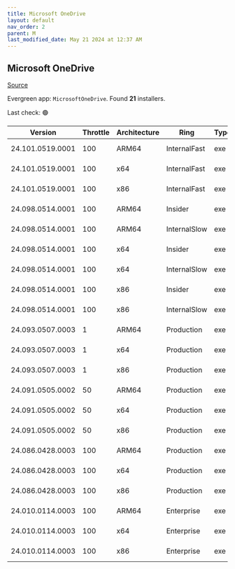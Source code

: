 ```yaml
---
title: Microsoft OneDrive
layout: default
nav_order: 2
parent: M
last_modified_date: May 21 2024 at 12:37 AM
---
```


## Microsoft OneDrive

[Source](https://onedrive.live.com/)

Evergreen app: `MicrosoftOneDrive`. Found **21** installers.

Last check: 🟢

| Version          | Throttle | Architecture | Ring         | Type | Sha256                                                           | URI                                                                                                                                                                  |
| ---------------- | -------- | ------------ | ------------ | ---- | ---------------------------------------------------------------- | -------------------------------------------------------------------------------------------------------------------------------------------------------------------- |
| 24.101.0519.0001 | 100      | ARM64        | InternalFast | exe  | ea3ac87092ac04a4088fd08284ef0388988cbb805e2757af20347f043f03f853 | [https://oneclient.sfx.ms/Win/Installers/24.101.0519.0001/arm64/OneDriveSetup.exe](https://oneclient.sfx.ms/Win/Installers/24.101.0519.0001/arm64/OneDriveSetup.exe) |
| 24.101.0519.0001 | 100      | x64          | InternalFast | exe  | ebe64bdcd3f184aa02756c3f754b0cc788076a758dd43bff35d6cf5f86a271f7 | [https://oneclient.sfx.ms/Win/Installers/24.101.0519.0001/amd64/OneDriveSetup.exe](https://oneclient.sfx.ms/Win/Installers/24.101.0519.0001/amd64/OneDriveSetup.exe) |
| 24.101.0519.0001 | 100      | x86          | InternalFast | exe  | 13c88de2c9a3dab384d11755e3cf9f9b696dc9c7564aa5d80ed824f3e4afe322 | [https://oneclient.sfx.ms/Win/Installers/24.101.0519.0001/OneDriveSetup.exe](https://oneclient.sfx.ms/Win/Installers/24.101.0519.0001/OneDriveSetup.exe)             |
| 24.098.0514.0001 | 100      | ARM64        | Insider      | exe  | 2b3d330eedabd80dfe6f01929a2cee543184ad0dabbb2ccc080fbcd31bd555c7 | [https://oneclient.sfx.ms/Win/Installers/24.098.0514.0001/arm64/OneDriveSetup.exe](https://oneclient.sfx.ms/Win/Installers/24.098.0514.0001/arm64/OneDriveSetup.exe) |
| 24.098.0514.0001 | 100      | ARM64        | InternalSlow | exe  | 2b3d330eedabd80dfe6f01929a2cee543184ad0dabbb2ccc080fbcd31bd555c7 | [https://oneclient.sfx.ms/Win/Installers/24.098.0514.0001/arm64/OneDriveSetup.exe](https://oneclient.sfx.ms/Win/Installers/24.098.0514.0001/arm64/OneDriveSetup.exe) |
| 24.098.0514.0001 | 100      | x64          | Insider      | exe  | bf8e15c89fab9c3a947ac7a5a0b02b3515ad53e86c45b1d66de27eb2f20239f4 | [https://oneclient.sfx.ms/Win/Installers/24.098.0514.0001/amd64/OneDriveSetup.exe](https://oneclient.sfx.ms/Win/Installers/24.098.0514.0001/amd64/OneDriveSetup.exe) |
| 24.098.0514.0001 | 100      | x64          | InternalSlow | exe  | bf8e15c89fab9c3a947ac7a5a0b02b3515ad53e86c45b1d66de27eb2f20239f4 | [https://oneclient.sfx.ms/Win/Installers/24.098.0514.0001/amd64/OneDriveSetup.exe](https://oneclient.sfx.ms/Win/Installers/24.098.0514.0001/amd64/OneDriveSetup.exe) |
| 24.098.0514.0001 | 100      | x86          | Insider      | exe  | 61edfbd5b773ec7a33705dd47e436cff6c79867dfe82e8834dad5f11f7bf0c37 | [https://oneclient.sfx.ms/Win/Installers/24.098.0514.0001/OneDriveSetup.exe](https://oneclient.sfx.ms/Win/Installers/24.098.0514.0001/OneDriveSetup.exe)             |
| 24.098.0514.0001 | 100      | x86          | InternalSlow | exe  | 61edfbd5b773ec7a33705dd47e436cff6c79867dfe82e8834dad5f11f7bf0c37 | [https://oneclient.sfx.ms/Win/Installers/24.098.0514.0001/OneDriveSetup.exe](https://oneclient.sfx.ms/Win/Installers/24.098.0514.0001/OneDriveSetup.exe)             |
| 24.093.0507.0003 | 1        | ARM64        | Production   | exe  | f1269ba0a28024057bd1473b5ef99e298ac20c4bd08caf44bb0da8866f153363 | [https://oneclient.sfx.ms/Win/Installers/24.093.0507.0003/arm64/OneDriveSetup.exe](https://oneclient.sfx.ms/Win/Installers/24.093.0507.0003/arm64/OneDriveSetup.exe) |
| 24.093.0507.0003 | 1        | x64          | Production   | exe  | f3ab998f481d0497a6c4694a4e6b4e86e1e37ad77c62dfe1eebea1d2898fa707 | [https://oneclient.sfx.ms/Win/Installers/24.093.0507.0003/amd64/OneDriveSetup.exe](https://oneclient.sfx.ms/Win/Installers/24.093.0507.0003/amd64/OneDriveSetup.exe) |
| 24.093.0507.0003 | 1        | x86          | Production   | exe  | 8a470df518dbb30916abffad97b2028838d244609c3d5ee8a930cd8f69bd5035 | [https://oneclient.sfx.ms/Win/Installers/24.093.0507.0003/OneDriveSetup.exe](https://oneclient.sfx.ms/Win/Installers/24.093.0507.0003/OneDriveSetup.exe)             |
| 24.091.0505.0002 | 50       | ARM64        | Production   | exe  | 75ab35f177184fa81c4aab2d4068c67eaea7a36867528f79b1ce87ccb1502bda | [https://oneclient.sfx.ms/Win/Installers/24.091.0505.0002/arm64/OneDriveSetup.exe](https://oneclient.sfx.ms/Win/Installers/24.091.0505.0002/arm64/OneDriveSetup.exe) |
| 24.091.0505.0002 | 50       | x64          | Production   | exe  | b2874a336ad09c08fe1c8cb6dcc60c538263cc36ef716df716512426fe95d967 | [https://oneclient.sfx.ms/Win/Installers/24.091.0505.0002/amd64/OneDriveSetup.exe](https://oneclient.sfx.ms/Win/Installers/24.091.0505.0002/amd64/OneDriveSetup.exe) |
| 24.091.0505.0002 | 50       | x86          | Production   | exe  | 7d639ac7334f1b7a31541a0d1c3af47d7d1235d72797ab57500c8c2f3000d1a6 | [https://oneclient.sfx.ms/Win/Installers/24.091.0505.0002/OneDriveSetup.exe](https://oneclient.sfx.ms/Win/Installers/24.091.0505.0002/OneDriveSetup.exe)             |
| 24.086.0428.0003 | 100      | ARM64        | Production   | exe  | 88f84aca3925fe09e1c268c1ae76bf2c297d69987ba4706e586717cbfa496f1c | [https://oneclient.sfx.ms/Win/Installers/24.086.0428.0003/arm64/OneDriveSetup.exe](https://oneclient.sfx.ms/Win/Installers/24.086.0428.0003/arm64/OneDriveSetup.exe) |
| 24.086.0428.0003 | 100      | x64          | Production   | exe  | 550091713d050c2a2e4242d59aa8a84e596d788e05883f11a2639224af071002 | [https://oneclient.sfx.ms/Win/Installers/24.086.0428.0003/amd64/OneDriveSetup.exe](https://oneclient.sfx.ms/Win/Installers/24.086.0428.0003/amd64/OneDriveSetup.exe) |
| 24.086.0428.0003 | 100      | x86          | Production   | exe  | 37d35d41d5265b7d5c2531e9af957abb99b72cfeedfd4fb0443ace5b0da8a76f | [https://oneclient.sfx.ms/Win/Installers/24.086.0428.0003/OneDriveSetup.exe](https://oneclient.sfx.ms/Win/Installers/24.086.0428.0003/OneDriveSetup.exe)             |
| 24.010.0114.0003 | 100      | ARM64        | Enterprise   | exe  | 4959404b563a9813bd2e6ee361aad266135165676003db76dc173671f12cc390 | [https://oneclient.sfx.ms/Win/Installers/24.010.0114.0003/arm64/OneDriveSetup.exe](https://oneclient.sfx.ms/Win/Installers/24.010.0114.0003/arm64/OneDriveSetup.exe) |
| 24.010.0114.0003 | 100      | x64          | Enterprise   | exe  | 6d02a25e10f441976e856d9672c174a5c2e3f9966eca2934f2f701c00d2bfbf6 | [https://oneclient.sfx.ms/Win/Installers/24.010.0114.0003/amd64/OneDriveSetup.exe](https://oneclient.sfx.ms/Win/Installers/24.010.0114.0003/amd64/OneDriveSetup.exe) |
| 24.010.0114.0003 | 100      | x86          | Enterprise   | exe  | 18c63fb18ead14f73d690567c7854375214cf9e34fae721f78fe4fc86f64d4cf | [https://oneclient.sfx.ms/Win/Installers/24.010.0114.0003/OneDriveSetup.exe](https://oneclient.sfx.ms/Win/Installers/24.010.0114.0003/OneDriveSetup.exe)             |
